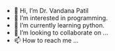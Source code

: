 - 👋 Hi, I’m Dr. Vandana Patil
- 👀 I’m interested in programming.
- 🌱 I’m currently learning python.
- 💞️ I’m looking to collaborate on ...
- 📫 How to reach me ...

<!---
shraddhasam5581/shraddhasam5581 is a ✨ special ✨ repository because its `README.md` (this file) appears on your GitHub profile.
You can click the Preview link to take a look at your changes.
--->
